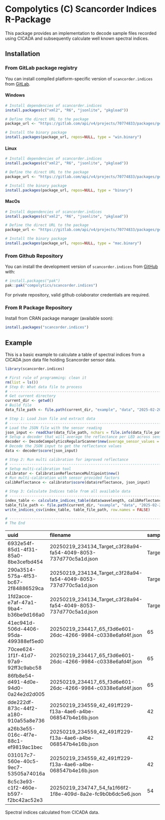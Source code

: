 <!-- README.md is generated from README.Rmd. Please edit that file -->

# Compolytics (C) Scancorder Indices R-Package

<!-- badges: start -->
<!-- badges: end -->

This package provides an implementation to decode sample files recorded
using CICADA and subsequently calculate well known spectral indices.

## Installation

### From GitLab package registry

You can install compiled platform-specific version of
`scancorder.indices` from
[GitLab](https://gitlab.com/compolytics-public/scancorder.indices/-/packages/).

#### Windows

``` r
# Install dependencies of scancorder.indices
install.packages(c("xml2", "R6", "jsonlite", "pkgload"))

# Define the direct URL to the package
package_url <- "https://gitlab.com/api/v4/projects/70774833/packages/generic/scancorder.indices/1.1.1/windows/scancorder.indices.zip"

# Install the binary package
install.packages(package_url, repos=NULL, type = "win.binary")
```

#### Linux

``` r
# Install dependencies of scancorder.indices
install.packages(c("xml2", "R6", "jsonlite", "pkgload"))

# Define the direct URL to the package
package_url <- "https://gitlab.com/api/v4/projects/70774833/packages/generic/scancorder.indices/1.1.1/linux/scancorder.indices.tar.gz"

# Install the binary package
install.packages(package_url, repos=NULL, type = "binary")
```

#### MacOs

``` r
# Install dependencies of scancorder.indices
install.packages(c("xml2", "R6", "jsonlite", "pkgload"))

# Define the direct URL to the package
package_url <- "https://gitlab.com/api/v4/projects/70774833/packages/generic/scancorder.indices/1.1.1/macos/scancorder.indices.tgz"

# Install the binary package
install.packages(package_url, repos=NULL, type = "mac.binary")
```

### From Github Repository

You can install the development version of `scancorder.indices` from
[GitHub](https://github.com/) with:

``` r
# install.packages("pak")
pak::pak("compolytics/scancorder.indices")
```

For private repository, valid github colaborator credentials are
required.

### From R Package Repository

Install from CRAN package manager (available soon):

``` r
install.packages("scancorder.indices")
```

## Example

This is a basic example to calculate a table of spectral indices from a
CICADA json data file holding Scancorder sensor data.

``` r
library(scancorder.indices)

# First rule of programming: clean it
rm(list = ls())
# Step 0: What data file to process
# ------------------------------------------------------------------------------
# Get current directory
current_dir <- getwd()
# Build file
data_file_path <- file.path(current_dir, "example", "data", "2025-02-20_11-57-59_exampleDataFiles.json")

# Step 1: Load Json file and extract data
# ------------------------------------------------------------------------------
# Load the JSON file with the sensor reading
json_input <- readChar(data_file_path, nchars = file.info(data_file_path)$size)
# Setup a decoder that will average the reflectance per LED across sensor channels
decoder <- DecodeCompolyticsRegularScanner$new(average_sensor_values = TRUE)
# Decode the JSON input to get the reflectance values
data <- decoder$score(json_input)

# Step 2: Run multi calibration for improved reflectance
# ------------------------------------------------------------------------------
# Setup multi-calibration tool
calibrator <- CalibrationReflectanceMultipoint$new()
# Run multi-calibration with sensor provided factors
calibReflectance <- calibrator$score(data$reflectance, json_input)

# Step 3: Calculate Indices table from all available data
# ------------------------------------------------------------------------------
index_table <- calculate_indices_table(data$wavelength, calibReflectance, data$fwhm, data$meta_table)
table_file_path <- file.path(current_dir, "example", "data", "2025-02-20_11-57-59_exampleDataFiles_Indices.csv")
write_indices_csv(index_table, table_file_path, row.names = FALSE)

# ------------------------------------------------------------------------------
# The End
```

| uuid | filename | sampleID | sample | ARI1 | ARI2 | CI | CRI1 | CRI2 | Datt6 | DWSI4 | GI | GM1 | GM2 | LIC1 | NDI | NDVI | NDVI4 | NDVIg | PSNDa1 | PSNDc1 | PSSRa1 | PSSRc1 | RDVI | RGI | RGR | RVI | RVI2 | SAVI | SIPI1 | SR.550.800. | SR.556.750. | SR.605.670. | SR.675.555. | SR.683.510. | SR.694.840. | SR.695.800. | SR.750.705. | SR.752.690. | SR.800.600. | SR.800.960. | SR.810.560. | WBI3 |
|:--|:----|:-|-:|-:|-:|-:|-:|-:|-:|-:|-:|-:|-:|-:|-:|-:|-:|-:|-:|-:|-:|-:|-:|-:|-:|-:|-:|-:|-:|-:|-:|-:|-:|-:|-:|-:|-:|-:|-:|-:|-:|-:|
| 6932e54f-85d1-4f31-85a0-8be3cefbd454 | 20250219_234134_Target_c3f28a94-fa54-4049-8053-737d770c5a1d.json | Target | 1 | -3.458221 | -3.179286 | 1.298878 | 3.119617 | -0.3386042 | -2.6567036 | -0.682670 | -0.682670 | -1.9026446 | 1.298878 | 0.1265828 | 0.1265828 | -0.0122657 | 0.1265828 | 3.215711 | 0.1265828 | -0.0108343 | 1.289857 | 0.9785637 | 0.1617137 | -1.4648365 | -0.682670 | 1.289857 | 1.3181120 | 0.1453465 | 1026669.711 | -0.5292604 | -0.5255842 | 1.2804429 | -1.4648365 | 0.7586609 | 0.7735897 | 0.7752800 | 1.298878 | 1.298878 | 1.007352 | 1.0094401 | -1.8894290 | 1.0443511 |
| 290a3514-575a-4f53-bc67-2f84886529ca | 20250219_234134_Target_c3f28a94-fa54-4049-8053-737d770c5a1d.json | Target | 2 | -2.610868 | -2.391208 | 1.361998 | 2.216364 | -0.3945040 | -1.5450711 | -1.277647 | -1.277647 | -1.0660203 | 1.361998 | 0.1457918 | 0.1457918 | -0.0148908 | 0.1457918 | 31.293721 | 0.1457918 | -0.0100826 | 1.341349 | 0.9800361 | 0.1843365 | -0.7826887 | -1.277647 | 1.341349 | 1.3686735 | 0.1665860 | 915679.869 | -0.9525088 | -0.9380685 | 1.3227578 | -0.7826887 | 0.7306344 | 0.7419078 | 0.7455179 | 1.361998 | 1.361998 | 1.014055 | 1.0170510 | -1.0498590 | 1.0381601 |
| 1fd2acce-e7af-47a1-9ba4-b36be9d166a0 | 20250219_234134_Target_c3f28a94-fa54-4049-8053-737d770c5a1d.json | Target | 3 | -2.571771 | -2.337809 | 1.372820 | 2.162160 | -0.4096117 | -1.4730618 | -1.384593 | -1.384593 | -0.9914975 | 1.372820 | 0.1516180 | 0.1516180 | -0.0123266 | 0.1516180 | -234.224355 | 0.1516180 | -0.0075158 | 1.357428 | 0.9850804 | 0.1905021 | -0.7222339 | -1.384593 | 1.357428 | 1.3779875 | 0.1727227 | 882658.241 | -1.0200117 | -1.0085754 | 1.3340011 | -0.7222339 | 0.7256960 | 0.7321450 | 0.7366870 | 1.372820 | 1.372820 | 1.017562 | 1.0138780 | -0.9803809 | 1.0356221 |
| 41ec941d-506d-4406-95da-499388ef5ed0 | 20250219_234417_65_f3d6e601-26dc-4266-9984-c0338e6afd4f.json | 65 | 4 | 10.011793 | 5.439226 | -4.125287 | 7.500076 | 17.5118685 | 2.7362376 | 21.194845 | 21.194845 | -0.1946363 | -4.125287 | 1.4247580 | 1.4247580 | 0.6410276 | 1.4247580 | -1.483350 | 1.4247580 | 0.5837945 | -5.708563 | 3.8053181 | 0.9537499 | 0.0471813 | 21.194845 | -5.708563 | -1.5001539 | 1.0100885 | 6991.253 | -3.7128162 | -5.1377874 | -1.2672815 | 0.0471813 | -0.6665983 | -0.1811830 | -0.1751754 | -4.125287 | -4.125287 | 4.504574 | 1.0697564 | -0.2693373 | 0.9811623 |
| 70cee624-1f1f-41d7-97a9-92ff3c9abc58 | 20250219_234417_65_f3d6e601-26dc-4266-9984-c0338e6afd4f.json | 65 | 5 | 10.634579 | 5.413220 | -4.282800 | 11.098259 | 21.7328386 | 2.6102100 | 23.876760 | 23.876760 | -0.1793710 | -4.282800 | 1.4301218 | 1.4301218 | 0.6356522 | 1.4301218 | -1.437155 | 1.4301218 | 0.6881149 | -5.649845 | 5.4126173 | 0.9256391 | 0.0418817 | 23.876760 | -5.649845 | -1.0438287 | 0.9779599 | 5442.702 | -4.2260910 | -5.5750357 | -1.2024157 | 0.0418817 | -0.9580116 | -0.1780944 | -0.1769960 | -4.282800 | -4.282800 | 4.698745 | 1.1123385 | -0.2366253 | 1.0140560 |
| 86fb8e54-d491-4d0e-94d0-0a24e2d2d005 | 20250219_234417_65_f3d6e601-26dc-4266-9984-c0338e6afd4f.json | 65 | 6 | 13.851054 | 7.031454 | -5.444666 | 10.475434 | 24.3264880 | 3.3052909 | 31.157980 | 31.157980 | -0.1747439 | -5.444666 | 1.3192538 | 1.3192538 | 0.5806310 | 1.3192538 | -1.423490 | 1.3192538 | 0.6713054 | -7.264608 | 5.0846752 | 0.8728716 | 0.0320945 | 31.157980 | -7.264608 | -1.4287261 | 0.9237793 | 3937.946 | -4.2890103 | -5.7226617 | -1.5797075 | 0.0320945 | -0.6999242 | -0.1389539 | -0.1376537 | -5.444666 | -5.444666 | 4.598705 | 1.1950001 | -0.2331540 | 0.9129483 |
| dde222df-873c-44f2-a180-910a55a8e736 | 20250219_234559_42_491ff229-f13a-4ae6-a4be-068547b4e16b.json | 42 | 7 | 7.598013 | 2.929146 | -2.573897 | 11.158867 | 18.7568802 | 1.3337120 | 17.311601 | 17.311601 | -0.1486805 | -2.573897 | 1.9484424 | 1.9484424 | 0.5646673 | 1.9484424 | -1.349294 | 1.9484424 | 0.6095530 | -3.108720 | 4.1223337 | 0.9963840 | 0.0577647 | 17.311601 | -3.108720 | -0.7541167 | 1.0036563 | 5426.120 | -5.5687221 | -6.7258331 | -0.6164052 | 0.0577647 | -1.3260548 | -0.3492540 | -0.3216757 | -2.573897 | -2.573897 | 5.043307 | 0.9200127 | -0.1795744 | 1.1524479 |
| a26b3e55-016c-4f7e-88c1-ef9819ac1bec | 20250219_234559_42_491ff229-f13a-4ae6-a4be-068547b4e16b.json | 42 | 8 | 7.555945 | 2.780914 | -2.623991 | 11.688010 | 19.2439553 | 1.2291974 | 17.577078 | 17.577078 | -0.1492848 | -2.623991 | 2.0263406 | 2.0263406 | 0.5683999 | 2.0263406 | -1.350963 | 2.0263406 | 0.6104353 | -2.948671 | 4.1339356 | 0.9993507 | 0.0568923 | 17.577078 | -2.948671 | -0.7132841 | 0.9947031 | 5314.234 | -5.9610174 | -6.6986046 | -0.6275697 | 0.0568923 | -1.4019658 | -0.3708166 | -0.3391359 | -2.623991 | -2.623991 | 4.698555 | 0.9242000 | -0.1677566 | 1.1029792 |
| 031017c7-560e-40c5-9ec7-53505a74016a | 20250219_234559_42_491ff229-f13a-4ae6-a4be-068547b4e16b.json | 42 | 9 | 6.967814 | 2.211645 | -2.352071 | 12.345558 | 19.3133716 | 0.9772645 | 16.348018 | 16.348018 | -0.1438750 | -2.352071 | 2.4752041 | 2.4752041 | 0.5280057 | 2.4752041 | -1.336107 | 2.4752041 | 0.5811069 | -2.355745 | 3.7744878 | 1.0579016 | 0.0611695 | 16.348018 | -2.355745 | -0.6241230 | 0.9934812 | 5562.752 | -6.9396396 | -6.9504792 | -0.5110779 | 0.0611695 | -1.6022483 | -0.4645496 | -0.4244942 | -2.352071 | -2.352071 | 4.609365 | 0.8171123 | -0.1440997 | 1.1806195 |
| 8c5c3e93-c1f2-460e-b597-f2bc42ac52e3 | 20250219_234747_54_fa1f66f2-1f8e-409d-8a2e-fc9b0b6dc5e6.json | 54 | 10 | 7.053524 | 3.025472 | -2.292242 | 8.684947 | 15.7384712 | 1.5339708 | 16.454829 | 16.454829 | -0.1393051 | -2.292242 | 1.9004002 | 1.9004002 | 0.7401479 | 1.9004002 | -1.323704 | 1.9004002 | 0.5584480 | -3.221234 | 3.5294774 | 1.0335336 | 0.0607724 | 16.454829 | -3.221234 | -0.9126661 | 1.0595123 | 5313.458 | -5.1082372 | -7.1784869 | -0.6192480 | 0.0607724 | -1.0956910 | -0.2975259 | -0.3104400 | -2.292242 | -2.292242 | 5.201849 | 1.0136165 | -0.1957623 | 1.0996351 |

Spectral indices calculated from CICADA data.
